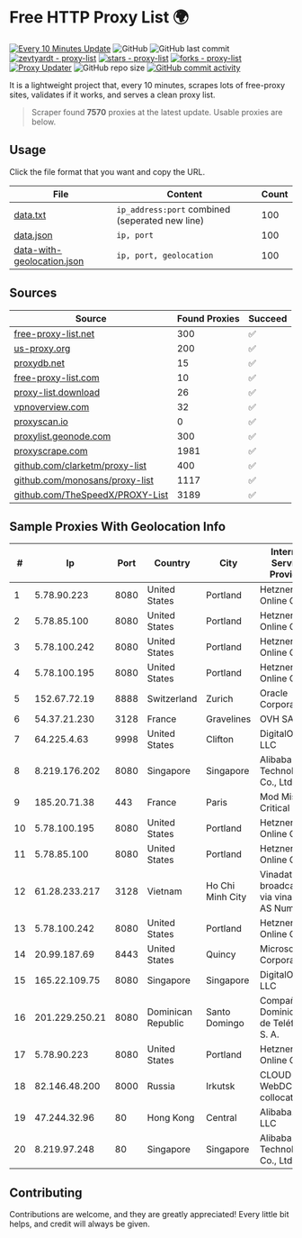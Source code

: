 
# Free HTTP Proxy List 🌍

[![Every 10 Minutes Update](https://github.com/mertguvencli/http-proxy-list/actions/workflows/main.yml/badge.svg?branch=main)](https://github.com/mertguvencli/http-proxy-list/actions/workflows/main.yml)
![GitHub](https://img.shields.io/github/license/mertguvencli/http-proxy-list)
![GitHub last commit](https://img.shields.io/github/last-commit/mertguvencli/http-proxy-list)
[![zevtyardt - proxy-list](https://img.shields.io/static/v1?label=zevtyardt&message=proxy-list&color=blue&logo=github)](https://github.com/zevtyardt/proxy-list "Go to GitHub repo")
[![stars - proxy-list](https://img.shields.io/github/stars/zevtyardt/proxy-list?style=social)](https://github.com/zevtyardt/proxy-list)
[![forks - proxy-list](https://img.shields.io/github/forks/zevtyardt/proxy-list?style=social)](https://github.com/zevtyardt/proxy-list)
[![Proxy Updater](https://github.com/zevtyardt/proxy-list/workflows/Proxy%20Updater/badge.svg)](https://github.com/zevtyardt/proxy-list/actions?query=workflow:"Proxy+Updater")
![GitHub repo size](https://img.shields.io/github/repo-size/zevtyardt/proxy-list)
[![GitHub commit activity](https://img.shields.io/github/commit-activity/m/zevtyardt/proxy-list?logo=commits)](https://github.com/zevtyardt/proxy-list/commits/main)

It is a lightweight project that, every 10 minutes, scrapes lots of free-proxy sites, validates if it works, and serves a clean proxy list.

> Scraper found **7570** proxies at the latest update. Usable proxies are below.

## Usage

Click the file format that you want and copy the URL.

|File|Content|Count|
|----|-------|-----|
|[data.txt](https://raw.githubusercontent.com/mertguvencli/http-proxy-list/main/proxy-list/data.txt)|`ip_address:port` combined (seperated new line)|100|
|[data.json](https://raw.githubusercontent.com/mertguvencli/http-proxy-list/main/proxy-list/data.json)|`ip, port`|100|
|[data-with-geolocation.json](https://raw.githubusercontent.com/mertguvencli/http-proxy-list/main/proxy-list/data-with-geolocation.json)|`ip, port, geolocation`|100|

## Sources

|Source|Found Proxies|Succeed|
|------|-------------|-------|
|[free-proxy-list.net](https://free-proxy-list.net)|300|✅|
|[us-proxy.org](https://www.us-proxy.org)|200|✅|
|[proxydb.net](http://proxydb.net)|15|✅|
|[free-proxy-list.com](https://free-proxy-list.com/?page=&port=&type%5B%5D=http&type%5B%5D=https&up_time=0&search=Search)|10|✅|
|[proxy-list.download](https://www.proxy-list.download/HTTP)|26|✅|
|[vpnoverview.com](https://vpnoverview.com/privacy/anonymous-browsing/free-proxy-servers)|32|✅|
|[proxyscan.io](https://www.proxyscan.io)|0|✅|
|[proxylist.geonode.com](https://proxylist.geonode.com/api/proxy-list?limit=300&page=1&sort_by=lastChecked&sort_type=desc&protocols=http,https)|300|✅|
|[proxyscrape.com](https://api.proxyscrape.com/v2/?request=displayproxies&protocol=http&timeout=10000&country=all&ssl=all&anonymity=all)|1981|✅|
|[github.com/clarketm/proxy-list](https://raw.githubusercontent.com/clarketm/proxy-list/master/proxy-list-raw.txt)|400|✅|
|[github.com/monosans/proxy-list](https://raw.githubusercontent.com/monosans/proxy-list/main/proxies/http.txt)|1117|✅|
|[github.com/TheSpeedX/PROXY-List](https://raw.githubusercontent.com/TheSpeedX/PROXY-List/master/http.txt)|3189|✅|


## Sample Proxies With Geolocation Info

|#|Ip|Port|Country|City|Internet Service Provider|
|-|--|----|-------|----|-------------------------|
|1|5.78.90.223|8080|United States|Portland|Hetzner Online GmbH|
|2|5.78.85.100|8080|United States|Portland|Hetzner Online GmbH|
|3|5.78.100.242|8080|United States|Portland|Hetzner Online GmbH|
|4|5.78.100.195|8080|United States|Portland|Hetzner Online GmbH|
|5|152.67.72.19|8888|Switzerland|Zurich|Oracle Corporation|
|6|54.37.21.230|3128|France|Gravelines|OVH SAS|
|7|64.225.4.63|9998|United States|Clifton|DigitalOcean, LLC|
|8|8.219.176.202|8080|Singapore|Singapore|Alibaba (US) Technology Co., Ltd.|
|9|185.20.71.38|443|France|Paris|Mod Mission Critical LLC|
|10|5.78.100.195|8080|United States|Portland|Hetzner Online GmbH|
|11|5.78.85.100|8080|United States|Portland|Hetzner Online GmbH|
|12|61.28.233.217|3128|Vietnam|Ho Chi Minh City|Vinadata broadcast via vinagame AS Number|
|13|5.78.100.242|8080|United States|Portland|Hetzner Online GmbH|
|14|20.99.187.69|8443|United States|Quincy|Microsoft Corporation|
|15|165.22.109.75|8080|Singapore|Singapore|DigitalOcean, LLC|
|16|201.229.250.21|8080|Dominican Republic|Santo Domingo|Compañía Dominicana de Teléfonos S. A.|
|17|5.78.90.223|8080|United States|Portland|Hetzner Online GmbH|
|18|82.146.48.200|8000|Russia|Irkutsk|CLOUD WebDC collocation|
|19|47.244.32.96|80|Hong Kong|Central|Alibaba.com LLC|
|20|8.219.97.248|80|Singapore|Singapore|Alibaba (US) Technology Co., Ltd.|



## Contributing

Contributions are welcome, and they are greatly appreciated! Every
little bit helps, and credit will always be given.


